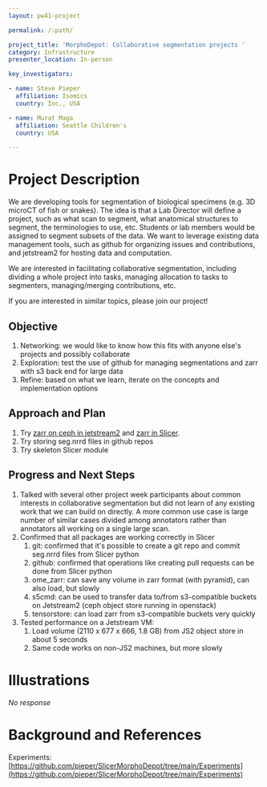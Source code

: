 ```yaml
---
layout: pw41-project

permalink: /:path/

project_title: 'MorphoDepot: Collaborative segmentation projects '
category: Infrastructure
presenter_location: In-person

key_investigators:

- name: Steve Pieper
  affiliation: Isomics
  country: Inc., USA

- name: Murat Maga
  affiliation: Seattle Children's
  country: USA

---
```


# Project Description

<!-- Add a short paragraph describing the project. -->


We are developing tools for segmentation of biological specimens (e.g. 3D microCT of fish or snakes).  The idea is that a Lab Director will define a project, such as what scan to segment, what anatomical structures to segment, the terminologies to use, etc.  Students or lab members would be assigned to segment subsets of the data.  We want to leverage existing data management tools, such as github for organizing issues and contributions, and jetstream2 for hosting data and computation.

We are interested in facilitating collaborative segmentation, including dividing a whole project into tasks, managing allocation to tasks to segmenters, managing/merging contributions, etc.

If you are interested in similar topics, please join our project!



## Objective

<!-- Describe here WHAT you would like to achieve (what you will have as end result). -->


1. Networking: we would like to know how this fits with anyone else's projects and possibly collaborate
2. Exploration: test the use of github for managing segmentations and zarr with s3 back end for large data
3. Refine: based on what we learn, iterate on the concepts and implementation options



## Approach and Plan

<!-- Describe here HOW you would like to achieve the objectives stated above. -->


1. Try [zarr on ceph in jetstream2](https://www.zonca.dev/posts/2022-04-04-zarr_jetstream2) and [zarr in Slicer](https://gist.github.com/pieper/0e7edcf70c844925ea104e07aedbe92a).
2. Try storing seg.nrrd files in github repos
3. Try skeleton Slicer module




## Progress and Next Steps

1. Talked with several other project week participants about common interests in collaborative segmentation but did not learn of any existing work that we can build on directly.  A more common use case is large number of similar cases divided among annotators rather than annotators all working on a single large scan.
2. Confirmed that all packages are working correctly in Slicer
    1. git: confirmed that it's possible to create a git repo and commit seg.nrrd files from Slicer python
    2. github: confirmed that operations like creating pull requests can be done from Slicer python
    3. ome_zarr: can save any volume in zarr format (with pyramid), can also load, but slowly
    4. s5cmd: can be used to transfer data to/from s3-compatible buckets on Jetstream2 (ceph object store running in openstack)
    5. tensorstore: can load zarr from s3-compatible buckets very quickly
3. Tested performance on a Jetstream VM:
    1. Load volume (2110 x 677 x 666, 1.8 GB) from JS2 object store in about 5 seconds
    2. Same code works on non-JS2 machines, but more slowly



# Illustrations

<!-- Add pictures and links to videos that demonstrate what has been accomplished. -->


_No response_



# Background and References

Experiments: [https://github.com/pieper/SlicerMorphoDepot/tree/main/Experiments](https://github.com/pieper/SlicerMorphoDepot/tree/main/Experiments)
